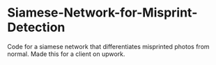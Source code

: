 # Siamese-Network-for-Misprint-Detection
Code for a siamese network that differentiates misprinted photos from normal.
Made this for a client on upwork.
